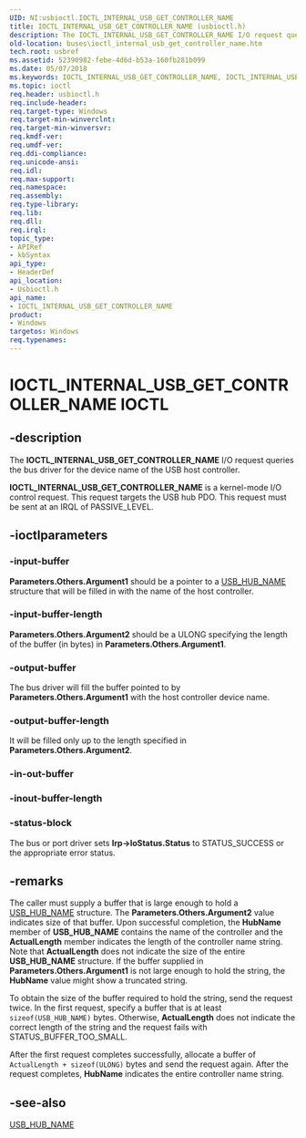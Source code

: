 ```yaml
---
UID: NI:usbioctl.IOCTL_INTERNAL_USB_GET_CONTROLLER_NAME
title: IOCTL_INTERNAL_USB_GET_CONTROLLER_NAME (usbioctl.h)
description: The IOCTL_INTERNAL_USB_GET_CONTROLLER_NAME I/O request queries the bus driver for the device name of the USB host controller.
old-location: buses\ioctl_internal_usb_get_controller_name.htm
tech.root: usbref
ms.assetid: 52390982-febe-4d6d-b53a-160fb281b099
ms.date: 05/07/2018
ms.keywords: IOCTL_INTERNAL_USB_GET_CONTROLLER_NAME, IOCTL_INTERNAL_USB_GET_CONTROLLER_NAME control, IOCTL_INTERNAL_USB_GET_CONTROLLER_NAME control code [Buses], buses.ioctl_internal_usb_get_controller_name, usbioctl/IOCTL_INTERNAL_USB_GET_CONTROLLER_NAME, usbirp_36fbf149-8f7d-46ac-9ef3-017cbb000e1c.xml
ms.topic: ioctl
req.header: usbioctl.h
req.include-header: 
req.target-type: Windows
req.target-min-winverclnt: 
req.target-min-winversvr: 
req.kmdf-ver: 
req.umdf-ver: 
req.ddi-compliance: 
req.unicode-ansi: 
req.idl: 
req.max-support: 
req.namespace: 
req.assembly: 
req.type-library: 
req.lib: 
req.dll: 
req.irql: 
topic_type:
- APIRef
- kbSyntax
api_type:
- HeaderDef
api_location:
- Usbioctl.h
api_name:
- IOCTL_INTERNAL_USB_GET_CONTROLLER_NAME
product:
- Windows
targetos: Windows
req.typenames: 
---
```


# IOCTL_INTERNAL_USB_GET_CONTROLLER_NAME IOCTL


## -description



The <b>IOCTL_INTERNAL_USB_GET_CONTROLLER_NAME</b> I/O request queries the bus driver for the device name of the USB host controller. 

<b>IOCTL_INTERNAL_USB_GET_CONTROLLER_NAME</b> is a kernel-mode I/O control request. This request targets the USB hub PDO. This request must be sent at an IRQL of PASSIVE_LEVEL.




## -ioctlparameters




### -input-buffer

<b>Parameters.Others.Argument1</b> should be a pointer to a <a href="https://docs.microsoft.com/windows-hardware/drivers/ddi/content/usbioctl/ns-usbioctl-_usb_hub_name">USB_HUB_NAME</a> structure that will be filled in with the name of the host controller.


### -input-buffer-length

<b>Parameters.Others.Argument2</b> should be a ULONG specifying the length of the buffer (in bytes) in <b>Parameters.Others.Argument1</b>.


### -output-buffer

The bus driver will fill the buffer pointed to by <b>Parameters.Others.Argument1</b> with the host controller device name. 


### -output-buffer-length

It will be filled only up to the length specified in <b>Parameters.Others.Argument2</b>.


### -in-out-buffer








### -inout-buffer-length








### -status-block

The bus or port driver sets <b>Irp->IoStatus.Status</b> to STATUS_SUCCESS or the appropriate error status.


## -remarks



The caller must supply a buffer that is large enough to hold a <a href="https://docs.microsoft.com/windows-hardware/drivers/ddi/content/usbioctl/ns-usbioctl-_usb_hub_name">USB_HUB_NAME</a> structure. The  <b>Parameters.Others.Argument2</b> value indicates size of that buffer. Upon successful completion, the <b>HubName</b> member of <b>USB_HUB_NAME</b> contains the name of the controller and the <b>ActualLength</b> member indicates the length of the controller name string. Note that <b>ActualLength</b> does not indicate the size of the entire <b>USB_HUB_NAME</b> structure. If the buffer supplied in <b>Parameters.Others.Argument1</b> is not large enough to hold the string, the <b>HubName</b> value might show a truncated string.

To obtain the size of the buffer required to hold the string, send the request twice. In the first request, specify a buffer that is at least <code>sizeof(USB_HUB_NAME)</code> bytes. Otherwise, <b>ActualLength</b> does not indicate the correct length of the string and the request fails with STATUS_BUFFER_TOO_SMALL.

After the first request completes successfully, allocate a buffer of <code>ActualLength + sizeof(ULONG)</code> bytes and send the request again. After the request completes, <b>HubName</b> indicates the entire controller name string.




## -see-also




<a href="https://docs.microsoft.com/windows-hardware/drivers/ddi/content/usbioctl/ns-usbioctl-_usb_hub_name">USB_HUB_NAME</a>
 

 

